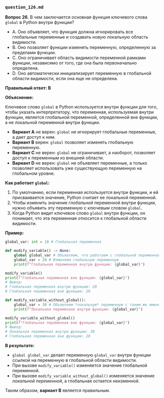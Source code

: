 ### `question_126.md`

**Вопрос 26.** В чем заключается основная функция ключевого слова `global` в Python внутри функции?

- A.  Оно объявляет, что функция должна игнорировать все глобальные переменные и создавать новую локальную область видимости.
- B.  Оно позволяет функции изменять переменную, определенную за пределами функции.
- C.  Оно ограничивает область видимости переменной рамками функции, независимо от того, где она была первоначально определена.
- D.  Оно автоматически инициализирует переменную в глобальной области видимости, если она еще не определена.

**Правильный ответ: B**

**Объяснение:**

Ключевое слово `global` в Python используется внутри функции для того, чтобы указать интерпретатору, что переменная, используемая внутри функции, является глобальной переменной, определенной вне функции, а не локальной переменной внутри функции.

*   **Вариант A** не верен: `global` не игнорирует глобальные переменные, а дает доступ к ним.
*   **Вариант B** верен: `global` позволяет изменять глобальную переменную.
*   **Вариант C** не верен: `global` не ограничивает, а наоборот, позволяет доступ к переменным из внешней области.
*   **Вариант D** не верен: `global` не объявляет переменные, а только позволяет использовать уже существующую переменную на глобальном уровне.

**Как работает `global`:**

1.  По умолчанию, если переменная используется внутри функции, и ей присваивается значение, Python считает ее локальной переменной.
2.  Чтобы изменить значение *глобальной* переменной внутри функции, нужно объявить эту переменную с ключевым словом `global`.
3.  Когда Python видит ключевое слово `global` внутри функции, он понимает, что эта переменная относится к глобальной области видимости.

**Пример:**

```python
global_var: int = 10 # Глобальная переменная

def modify_variable() -> None:
    global global_var # Объявляем, что работаем с глобальной переменной
    global_var = 20 # Изменяем глобальную переменную
    print(f"Глобальная переменная внутри функции: {global_var}")

modify_variable()
print(f"Глобальная переменная вне функции: {global_var}")
# Вывод:
# Глобальная переменная внутри функции: 20
# Глобальная переменная вне функции: 20

def modify_variable_without_global():
    global_var = 30 # Объявляем *локальную* переменную с таким же именем
    print(f"Локальная переменная внутри функции: {global_var}")

modify_variable_without_global()
print(f"Глобальная переменная вне функции: {global_var}")
# Вывод:
# Локальная переменная внутри функции: 30
# Глобальная переменная вне функции: 20
```

**В результате:**

*   `global global_var` делает переменную `global_var` внутри функции ссылкой на переменную в глобальной области видимости.
*   При вызове `modify_variable()` изменяется значение глобальной переменной.
*   При вызове `modify_variable_without_global()`  изменяется значение *локальной переменной*, а глобальная остается неизменной.

Таким образом, **вариант B** является правильным.
